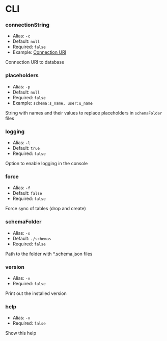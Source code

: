 # CLI

### connectionString
* Alias: `-c`
* Default: `null`
* Required: `false`
* Example: [Connection URI](https://node-postgres.com/features/connecting#connection-uri)

Connection URI to database

### placeholders
* Alias: `-p`
* Default: `null`
* Required: `false`
* Example: `schema:s_name, user:u_name`

String with names and their values to replace placeholders in `schemaFolder` files

### logging
* Alias: `-l`
* Default: `true`
* Required: `false`

Option to enable logging in the console

### force
* Alias: `-f`
* Default: `false`
* Required: `false`

Force sync of tables (drop and create)

### schemaFolder
* Alias: `-s`
* Default: `./schemas`
* Required: `false`

Path to the folder with *.schema.json files

### version
* Alias: `-v`
* Required: `false`

Print out the installed version

### help
* Alias: `-v`
* Required: `false`

Show this help
